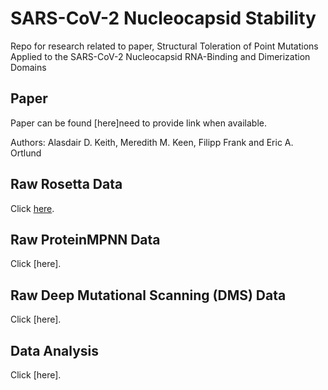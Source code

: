 # SARS-CoV-2 Nucleocapsid Stability
Repo for research related to paper, Structural Toleration of Point Mutations Applied to the SARS-CoV-2 Nucleocapsid RNA-Binding and Dimerization Domains
## Paper
Paper can be found [here]need to provide link when available.

Authors: Alasdair D. Keith, Meredith M. Keen, Filipp Frank and Eric A. Ortlund

## Raw Rosetta Data
Click [here](https://github.com/Ortlund-Laboratory/SARS-CoV-2-Structure/tree/main/Raw%20Rosetta%20Data).

## Raw ProteinMPNN Data
Click [here].

## Raw Deep Mutational Scanning (DMS) Data
Click [here].

## Data Analysis
Click [here].
